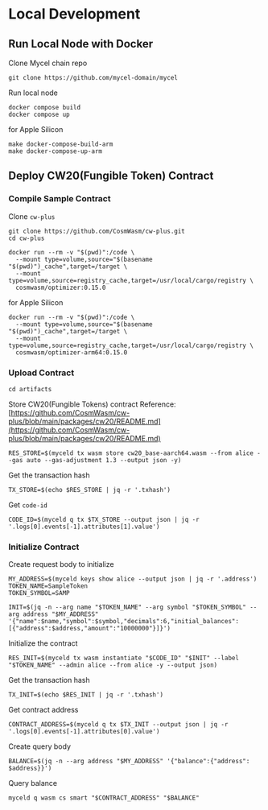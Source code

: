 # Local Development

## Run Local Node with Docker

Clone Mycel chain repo

```
git clone https://github.com/mycel-domain/mycel
```

Run local node

```
docker compose build
docker compose up
```

for Apple Silicon

```
make docker-compose-build-arm
make docker-compose-up-arm
```

## Deploy CW20(Fungible Token) Contract

### Compile Sample Contract

Clone `cw-plus`

```
git clone https://github.com/CosmWasm/cw-plus.git
cd cw-plus
```

```
docker run --rm -v "$(pwd)":/code \
  --mount type=volume,source="$(basename "$(pwd)")_cache",target=/target \
  --mount type=volume,source=registry_cache,target=/usr/local/cargo/registry \
  cosmwasm/optimizer:0.15.0
```

for Apple Silicon

```
docker run --rm -v "$(pwd)":/code \
  --mount type=volume,source="$(basename "$(pwd)")_cache",target=/target \
  --mount type=volume,source=registry_cache,target=/usr/local/cargo/registry \
  cosmwasm/optimizer-arm64:0.15.0
```

### Upload Contract

```
cd artifacts
```

Store CW20(Fungible Tokens) contract
Reference: [https://github.com/CosmWasm/cw-plus/blob/main/packages/cw20/README.md](https://github.com/CosmWasm/cw-plus/blob/main/packages/cw20/README.md)

```
RES_STORE=$(myceld tx wasm store cw20_base-aarch64.wasm --from alice --gas auto --gas-adjustment 1.3 --output json -y)
```

Get the transaction hash

```
TX_STORE=$(echo $RES_STORE | jq -r '.txhash')
```

Get `code-id`

```
CODE_ID=$(myceld q tx $TX_STORE --output json | jq -r '.logs[0].events[-1].attributes[1].value')
```

### Initialize Contract

Create request body to initialize

```
MY_ADDRESS=$(myceld keys show alice --output json | jq -r '.address')
TOKEN_NAME=SampleToken
TOKEN_SYMBOL=SAMP

INIT=$(jq -n --arg name "$TOKEN_NAME" --arg symbol "$TOKEN_SYMBOL" --arg address "$MY_ADDRESS" '{"name":$name,"symbol":$symbol,"decimals":6,"initial_balances":[{"address":$address,"amount":"10000000"}]}')

```

Initialize the contract

```
RES_INIT=$(myceld tx wasm instantiate "$CODE_ID" "$INIT" --label "$TOKEN_NAME" --admin alice --from alice -y --output json)
```

Get the transaction hash

```
TX_INIT=$(echo $RES_INIT | jq -r '.txhash')
```

Get contract address

```
CONTRACT_ADDRESS=$(myceld q tx $TX_INIT --output json | jq -r '.logs[0].events[-1].attributes[0].value')
```

Create query body

```
BALANCE=$(jq -n --arg address "$MY_ADDRESS" '{"balance":{"address": $address}}')
```

Query balance

```
myceld q wasm cs smart "$CONTRACT_ADDRESS" "$BALANCE"
```

